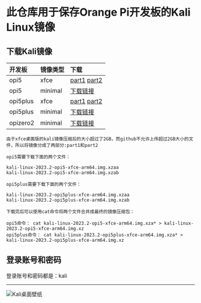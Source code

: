 # 此仓库用于保存Orange Pi开发板的Kali Linux镜像

## 下载Kali镜像

开发板 | 镜像类型 | 下载 |
|:--|:--|:--|
| opi5 | xfce | [part1](https://github.com/leeboby/kali-images/releases/download/20230702-xfce/kali-linux-2023.2-opi5-xfce-arm64.img.xzaa) [part2](https://github.com/leeboby/kali-images/releases/download/20230702-xfce/kali-linux-2023.2-opi5-xfce-arm64.img.xzab)|  
| opi5 | minimal |[下载链接](https://github.com/leeboby/kali-images/releases/download/20230702/kali-linux-2023.2-opi5-minimal-arm64.img.xz)| 
| opi5plus | xfce|[part1](https://github.com/leeboby/kali-images/releases/download/20230702-xfce/kali-linux-2023.2-opi5plus-xfce-arm64.img.xzaa) [part2](https://github.com/leeboby/kali-images/releases/download/20230702-xfce/kali-linux-2023.2-opi5plus-xfce-arm64.img.xzab) |
| opi5plus | minimal|[下载链接](https://github.com/leeboby/kali-images/releases/download/20230702/kali-linux-2023.2-opi5plus-minimal-arm64.img.xz) |
| opizero2 |minimal |[下载链接](https://github.com/leeboby/kali-images/releases/download/orangepizero2/kali-linux-2023.2-opizero2-minimal-arm64.img.xz) |

```
由于xfce桌面版的kali镜像压缩后的大小超过了2GB，而github不允许上传超过2GB大小的文件，所以将镜像分成了两部分:part1和part2

opi5需要下载下面的两个文件：

kali-linux-2023.2-opi5-xfce-arm64.img.xzaa
kali-linux-2023.2-opi5-xfce-arm64.img.xzab

opi5plus需要下载下面的两个文件：

kali-linux-2023.2-opi5plus-xfce-arm64.img.xzaa
kali-linux-2023.2-opi5plus-xfce-arm64.img.xzab

下载完后可以使用cat命令将两个文件合并成最终的镜像压缩包：

opi5命令： cat kali-linux-2023.2-opi5-xfce-arm64.img.xza* > kali-linux-2023.2-opi5-xfce-arm64.img.xz
opi5plus命令： cat kali-linux-2023.2-opi5plus-xfce-arm64.img.xza* > kali-linux-2023.2-opi5plus-xfce-arm64.img.xz
```

## 登录账号和密码
登录账号和密码都是：kali

---
![Kali桌面壁纸](https://github.com/leeboby/kali-images/blob/main/pictures/1.png)
